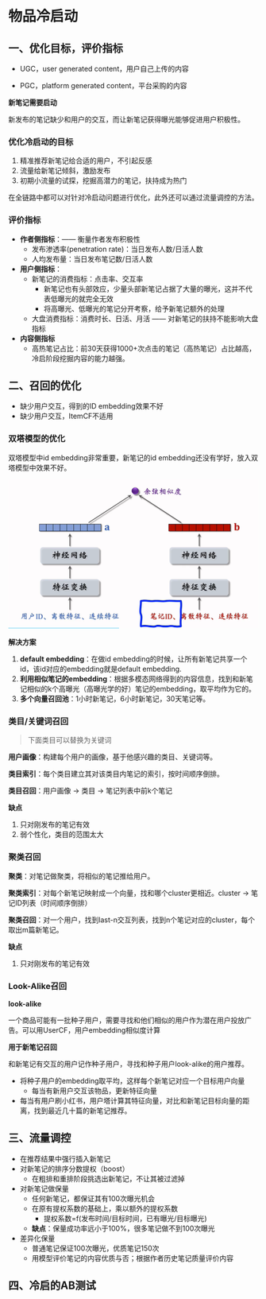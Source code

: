 # 物品冷启动

## 一、优化目标，评价指标

- UGC，user generated content，用户自己上传的内容

- PGC，platform generated content，平台采购的内容

**新笔记需要启动**

新发布的笔记缺少和用户的交互，而让新笔记获得曝光能够促进用户积极性。

### 优化冷启动的目标

1. 精准推荐新笔记给合适的用户，不引起反感
2. 流量给新笔记倾斜，激励发布
3. 初期小流量的试探，挖掘高潜力的笔记，扶持成为热门

在全链路中都可以对针对冷启动问题进行优化，此外还可以通过流量调控的方法。

### 评价指标

- **作者侧指标**：—— 衡量作者发布积极性
  - 发布渗透率(penetration rate)：当日发布人数/日活人数
  - 人均发布量：当日发布笔记数/日活人数
- **用户侧指标**：
  - 新笔记的消费指标：点击率、交互率
    - 新笔记也有头部效应，少量头部新笔记占据了大量的曝光，这并不代表低曝光的就完全无效
    - 将高曝光、低曝光的笔记分开考察，给予新笔记额外的处理
  - 大盘消费指标：消费时长、日活、月活 —— 对新笔记的扶持不能影响大盘指标
- **内容侧指标**
  - 高热笔记占比：前30天获得1000+次点击的笔记（高热笔记）占比越高，冷启阶段挖掘内容的能力越强。

## 二、召回的优化

- 缺少用户交互，得到的ID embedding效果不好
- 缺少用户交互，ItemCF不适用

### 双塔模型的优化

双塔模型中id embedding非常重要，新笔记的id embedding还没有学好，放入双塔模型中效果不好。

![](../figures/31.png)

**解决方案**

1. **default embedding**：在做id embedding的时候，让所有新笔记共享一个id，该id对应的embedding就是default embedding.
2. **利用相似笔记的embedding**：根据多模态网络得到的内容信息，找到和新笔记相似的k个高曝光（高曝光学的好）笔记的embedding，取平均作为它的。
3. **多个向量召回池**：1小时新笔记，6小时新笔记，30天笔记等。

### 类目/关键词召回

> 下面类目可以替换为关键词

**用户画像**：构建每个用户的画像，基于他感兴趣的类目、关键词等。

**类目索引**：每个类目建立其对该类目内笔记的索引，按时间顺序倒排。

**类目召回**：用户画像 -> 类目 -> 笔记列表中前k个笔记



**缺点**

1. 只对刚发布的笔记有效
2. 弱个性化，类目的范围太大

### 聚类召回

**聚类**：对笔记做聚类，将相似的笔记推给用户。

**聚类索引**：对每个新笔记映射成一个向量，找和哪个cluster更相近。cluster -> 笔记ID列表（时间顺序倒排）

**聚类召回**：对一个用户，找到last-n交互列表，找到n个笔记对应的cluster，每个取出m篇新笔记。



**缺点**

1. 只对刚发布的笔记有效

### Look-Alike召回

**look-alike**

一个商品可能有一批种子用户，需要寻找和他们相似的用户作为潜在用户投放广告。可以用UserCF，用户embedding相似度计算



**用于新笔记召回**

和新笔记有交互的用户记作种子用户，寻找和种子用户look-alike的用户推荐。

- 将种子用户的embedding取平均，这样每个新笔记对应一个目标用户向量
  - 每当有新用户交互该物品，更新特征向量
- 每当有用户刷小红书，用户塔计算其特征向量，对比和新笔记目标向量的距离，找到最近几十篇的新笔记推荐。

## 三、流量调控

- 在推荐结果中强行插入新笔记
- 对新笔记的排序分数提权（boost）
  - 在粗排和重排阶段挑选出新笔记，不让其被过滤掉
- 对新笔记做保量
  - 任何新笔记，都保证其有100次曝光机会
  - 在原有提权系数的基础上，乘以额外的提权系数
    - 提权系数=f(发布时间/目标时间，已有曝光/目标曝光)
  - **缺点**：保量成功率远小于100%，很多笔记做不到100次曝光
- 差异化保量
  - 普通笔记保证100次曝光，优质笔记150次
  - 用模型评价笔记的内容优质与否；根据作者历史笔记质量评价内容

## 四、冷启的AB测试



###  

